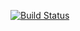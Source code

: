 [![Build Status](https://travis-ci.org/tandrewnichols/neither.png)](https://travis-ci.org/tandrewnichols/neither)
